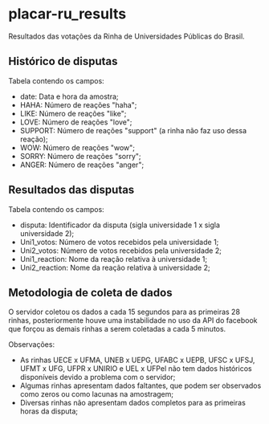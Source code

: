 # placar-ru_results
Resultados das votações da Rinha de Universidades Públicas do Brasil.


## Histórico de disputas
Tabela contendo os campos:
* date: Data e hora da amostra;
* HAHA: Número de reações "haha";
* LIKE: Número de reações "like";
* LOVE: Número de reações "love";
* SUPPORT: Número de reações "support" (a rinha não faz uso dessa reação);
* WOW: Número de reações "wow";
* SORRY: Número de reações "sorry";
* ANGER: Número de reações "anger";


## Resultados das disputas
Tabela contendo os campos:
* disputa: Identificador da disputa (sigla universidade 1 x sigla universidade 2);
* Uni1_votos: Número de votos recebidos pela universidade 1;
* Uni2_votos: Número de votos recebidos pela universidade 2;
* Uni1_reaction: Nome da reação relativa à universidade 1;
* Uni2_reaction: Nome da reação relativa à universidade 2;

## Metodologia de coleta de dados
O servidor coletou os dados a cada 15 segundos para as primeiras 28 rinhas, posteriormente houve uma instabilidade no uso da API do facebook que forçou as demais rinhas a serem coletadas a cada 5 minutos.

Observações: 
* As rinhas UECE x UFMA, UNEB x UEPG, UFABC x UEPB, UFSC x UFSJ, UFMT x UFG, UFPR x UNIRIO e UEL x UFPel não tem dados históricos disponíveis devido a problema com o servidor;
* Algumas rinhas apresentam dados faltantes, que podem ser observados como zeros ou como lacunas na amostragem;
* Diversas rinhas não apresentam dados completos para as primeiras horas da disputa;
